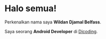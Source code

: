 # Halo semua! 

Perkenalkan nama saya **Wildan Djamal Belfass**.<br>

Saya seorang **Android Developer** di [Dicoding](https://www.dicoding.com/).<br>
